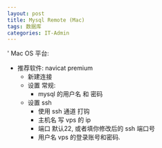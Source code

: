 ```yaml
---
layout: post
title: Mysql Remote (Mac)  
tags: 数据库
categories: IT-Admin
---
```


' Mac OS 平台:
- 推荐软件: navicat premium 
	- 新建连接  
	- 设置 常规:
		- mysql 的用户名 和  密码
	- 设置 ssh
		- 使用 ssh 通道 打钩
		- 主机名 写 vps 的 ip
		- 端口 默认22, 或者填你修改后的 ssh 端口号
		- 用户名 vps 的登录账号和密码.




